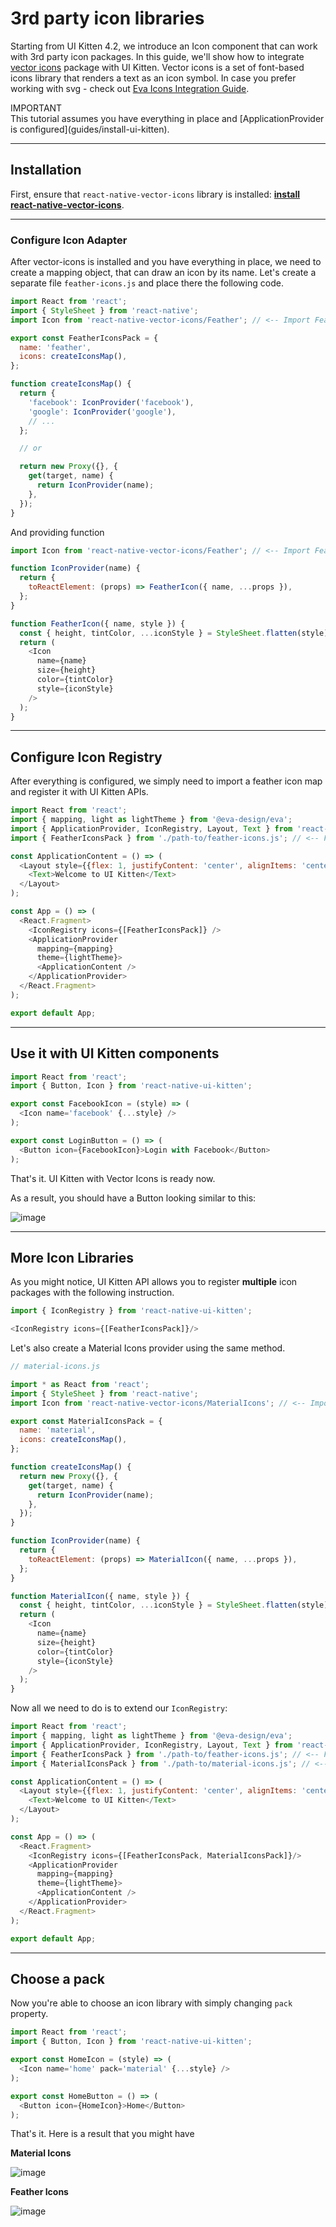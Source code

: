 # 3rd party icon libraries

Starting from UI Kitten 4.2, we introduce an Icon component that can work with 3rd party icon packages. In this guide, we'll show how to integrate <a href="https://github.com/oblador/react-native-vector-icons" target="_blank">vector icons</a> package with UI Kitten. Vector icons is a set of font-based icons library that renders a text as an icon symbol.
In case you prefer working with svg - check out <a href="https://akveo.github.io/react-native-ui-kitten/docs/guides/setup-icons-module">Eva Icons Integration Guide</a>.

<div class="note note-info">
  <div class="note-title">IMPORTANT</div>
  <div class="note-body">
  This tutorial assumes you have everything in place and [ApplicationProvider is configured](guides/install-ui-kitten).
  </div>
</div>

<hr>

## Installation

First, ensure that `react-native-vector-icons` library is installed: **<a href="https://github.com/oblador/react-native-vector-icons#installation" target="_blank">install react-native-vector-icons</a>**.


<hr>

### Configure Icon Adapter

After vector-icons is installed and you have everything in place, we need to create a mapping object, that can draw an icon by its name.
Let's create a separate file `feather-icons.js` and place there the following code.

```js
import React from 'react';
import { StyleSheet } from 'react-native';
import Icon from 'react-native-vector-icons/Feather'; // <-- Import Feather icons

export const FeatherIconsPack = {
  name: 'feather',
  icons: createIconsMap(),
};

function createIconsMap() {
  return {
    'facebook': IconProvider('facebook'),
    'google': IconProvider('google'),
    // ...
  };

  // or

  return new Proxy({}, {
    get(target, name) {
      return IconProvider(name);
    },
  });
}
```

And providing function

```js
import Icon from 'react-native-vector-icons/Feather'; // <-- Import Feather icons

function IconProvider(name) {
  return {
    toReactElement: (props) => FeatherIcon({ name, ...props }),
  };
}

function FeatherIcon({ name, style }) {
  const { height, tintColor, ...iconStyle } = StyleSheet.flatten(style);
  return (
    <Icon
      name={name}
      size={height}
      color={tintColor}
      style={iconStyle}
    />
  );
}

```

<hr>

## Configure Icon Registry

After everything is configured, we simply need to import a feather icon map and register it with UI Kitten APIs.

```js
import React from 'react';
import { mapping, light as lightTheme } from '@eva-design/eva';
import { ApplicationProvider, IconRegistry, Layout, Text } from 'react-native-ui-kitten';
import { FeatherIconsPack } from './path-to/feather-icons.js'; // <-- Feather icons map

const ApplicationContent = () => (
  <Layout style={{flex: 1, justifyContent: 'center', alignItems: 'center'}}>
    <Text>Welcome to UI Kitten</Text>
  </Layout>
); 

const App = () => (
  <React.Fragment>
    <IconRegistry icons={[FeatherIconsPack]} />
    <ApplicationProvider
      mapping={mapping}
      theme={lightTheme}>
      <ApplicationContent />
    </ApplicationProvider>
  </React.Fragment>
);

export default App;
```

<hr>

## Use it with UI Kitten components

```js
import React from 'react';
import { Button, Icon } from 'react-native-ui-kitten';

export const FacebookIcon = (style) => (
  <Icon name='facebook' {...style} />
);

export const LoginButton = () => (
  <Button icon={FacebookIcon}>Login with Facebook</Button>
);
```

That's it. UI Kitten with Vector Icons is ready now.

As a result, you should have a Button looking similar to this:

![image](assets/images/articles/guides/3rd-party-icons-sample.png)

<hr>

## More Icon Libraries

As you might notice, UI Kitten API allows you to register **multiple** icon packages with the following instruction.

```js
import { IconRegistry } from 'react-native-ui-kitten';

<IconRegistry icons={[FeatherIconsPack]}/>
```

Let's also create a Material Icons provider using the same method.

```js
// material-icons.js

import * as React from 'react';
import { StyleSheet } from 'react-native';
import Icon from 'react-native-vector-icons/MaterialIcons'; // <-- Import Material icons

export const MaterialIconsPack = {
  name: 'material',
  icons: createIconsMap(),
};

function createIconsMap() {
  return new Proxy({}, {
    get(target, name) {
      return IconProvider(name);
    },
  });
}

function IconProvider(name) {
  return {
    toReactElement: (props) => MaterialIcon({ name, ...props }),
  };
}

function MaterialIcon({ name, style }) {
  const { height, tintColor, ...iconStyle } = StyleSheet.flatten(style);
  return (
    <Icon
      name={name}
      size={height}
      color={tintColor}
      style={iconStyle}
    />
  );
}
```

Now all we need to do is to extend our `IconRegistry`:

```js
import React from 'react';
import { mapping, light as lightTheme } from '@eva-design/eva';
import { ApplicationProvider, IconRegistry, Layout, Text } from 'react-native-ui-kitten';
import { FeatherIconsPack } from './path-to/feather-icons.js'; // <-- Feather icons map
import { MaterialIconsPack } from './path-to/material-icons.js'; // <-- Material icons map

const ApplicationContent = () => (
  <Layout style={{flex: 1, justifyContent: 'center', alignItems: 'center'}}>
    <Text>Welcome to UI Kitten</Text>
  </Layout>
); 

const App = () => (
  <React.Fragment>
    <IconRegistry icons={[FeatherIconsPack, MaterialIconsPack]}/>
    <ApplicationProvider
      mapping={mapping}
      theme={lightTheme}>
      <ApplicationContent />
    </ApplicationProvider>
  </React.Fragment>
);

export default App;
```

<hr>

## Choose a pack

Now you're able to choose an icon library with simply changing `pack` property.

```js
import React from 'react';
import { Button, Icon } from 'react-native-ui-kitten';

export const HomeIcon = (style) => (
  <Icon name='home' pack='material' {...style} />
);

export const HomeButton = () => (
  <Button icon={HomeIcon}>Home</Button>
);
```

That's it. Here is a result that you might have

**Material Icons**

![image](assets/images/articles/guides/3rd-party-icons-material.png)

**Feather Icons**

![image](assets/images/articles/guides/3rd-party-icons-feather.png)
